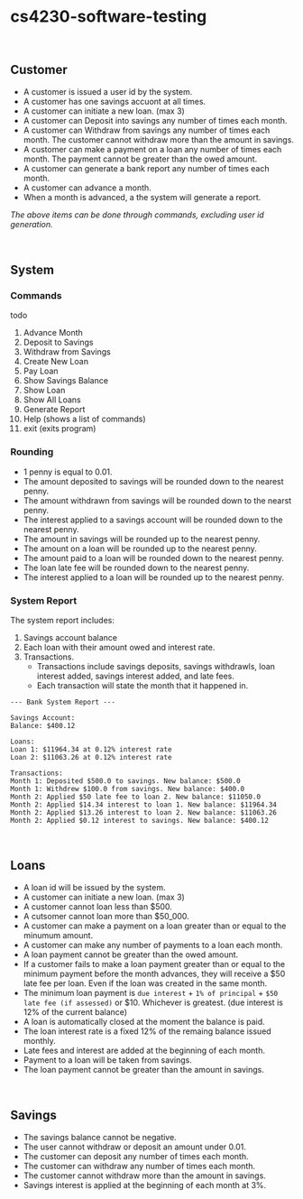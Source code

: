 # cs4230-software-testing

<br>

## Customer

- A customer is issued a user id by the system.
- A customer has one savings accuont at all times.
- A customer can initiate a new loan. (max 3)
- A customer can Deposit into savings any number of times each month.
- A customer can Withdraw from savings any number of times each month. The customer cannot withdraw more than the amount in savings.
- A customer can make a payment on a loan any number of times each month. The payment cannot be greater than the owed amount.
- A customer can generate a bank report any number of times each month.
- A customer can advance a month.
- When a month is advanced, a the system will generate a report.

*The above items can be done through commands, excluding user id generation.*


<br>

## System

### Commands
todo
1. Advance Month
2. Deposit to Savings
3. Withdraw from Savings
4. Create New Loan
5. Pay Loan
6. Show Savings Balance
7. Show Loan
8. Show All Loans
9. Generate Report
10. Help (shows a list of commands)
0. exit (exits program)



### Rounding
- 1 penny is equal to 0.01.
- The amount deposited to savings will be rounded down to the nearest penny.
- The amount withdrawn from savings will be rounded down to the nearst penny.
- The interest applied to a savings account will be rounded down to the nearest penny.
- The amount in savings will be rounded up to the nearest penny.
- The amount on a loan will be rounded up to the nearest penny.
- The amount paid to a loan will be rounded down to the nearest penny.
- The loan late fee will be rounded down to the nearest penny.
- The interest applied to a loan will be rounded up to the nearest penny.



### System Report
The system report includes: 
1. Savings account balance
2. Each loan with their amount owed and interest rate.
3. Transactions.
    - Transactions include savings deposits, savings withdrawls, loan interest added, savings interest added, and late fees.
    - Each transaction will state the month that it happened in.

```
--- Bank System Report ---

Savings Account:
Balance: $400.12

Loans:
Loan 1: $11964.34 at 0.12% interest rate
Loan 2: $11063.26 at 0.12% interest rate

Transactions:
Month 1: Deposited $500.0 to savings. New balance: $500.0
Month 1: Withdrew $100.0 from savings. New balance: $400.0
Month 2: Applied $50 late fee to loan 2. New balance: $11050.0
Month 2: Applied $14.34 interest to loan 1. New balance: $11964.34
Month 2: Applied $13.26 interest to loan 2. New balance: $11063.26
Month 2: Applied $0.12 interest to savings. New balance: $400.12
```

<br>

## Loans

- A loan id will be issued by the system.
- A customer can initiate a new loan. (max 3)
- A customer cannot loan less than $500.
- A cutsomer cannot loan more than $50_000.
- A customer can make a payment on a loan greater than or equal to the minumum amount.
- A customer can make any number of payments to a loan each month.
- A loan payment cannot be greater than the owed amount.
- If a customer fails to make a loan payment greater than or equal to the minimum payment before the month advances, they will receive a $50 late fee per loan. Even if the loan was created in the same month.
- The minimum loan payment is `due interest` + `1% of principal` + `$50 late fee (if assessed)` or $10. Whichever is greatest. (due interest is 12% of the current balance)
- A loan is automatically closed at the moment the balance is paid.
- The loan interest rate is a fixed 12% of the remaing balance issued monthly.
- Late fees and interest are added at the beginning of each month.
- Payment to a loan will be taken from savings.
- The loan payment cannot be greater than the amount in savings.


<br>

## Savings

- The savings balance cannot be negative.
- The user cannot withdraw or deposit an amount under 0.01.
- The customer can deposit any number of times each month.
- The customer can withdraw any number of times each month.
- The customer cannot withdraw more than the amount in savings.
- Savings interest is applied at the beginning of each month at 3%.
